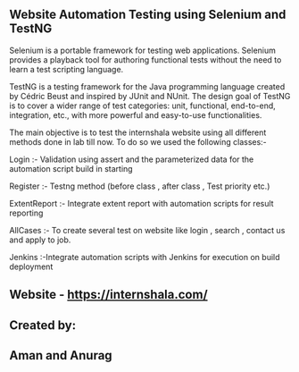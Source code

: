 ## Website Automation Testing using Selenium and TestNG

Selenium is a portable framework for testing web applications. Selenium provides a playback tool for authoring functional tests without the need to learn a test scripting language.

TestNG is a testing framework for the Java programming language created by Cédric Beust and inspired by JUnit and NUnit. 
The design goal of TestNG is to cover a wider range of test categories: unit, functional, end-to-end, integration, etc., with more powerful and easy-to-use functionalities.

The main objective is to test the internshala website using all different methods done in lab till now. To do so we used the following classes:-

Login :- Validation using assert and the parameterized data for the automation script build in starting

Register :- Testng method (before class , after class , Test priority etc.)

ExtentReport :- Integrate extent report with automation scripts for result reporting

AllCases :- To create several test on website like login , search , contact us and apply to job.

Jenkins :-Integrate automation scripts with Jenkins for execution on build deployment 


## Website - https://internshala.com/

## Created by: 
## Aman and Anurag
